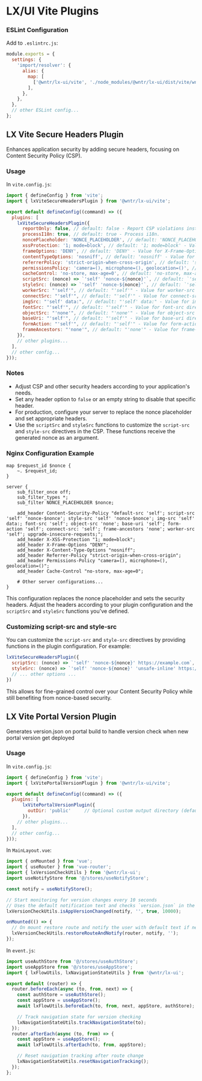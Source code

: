 # LX/UI Vite Plugins

### ESLint Configuration

Add to `.eslintrc.js`:

```js
module.exports = {
  settings: {
    'import/resolver': {
      alias: {
        map: [
          ['@wntr/lx-ui/vite', './node_modules/@wntr/lx-ui/dist/vite/wntr-lx-ui-vite.es.js'],
        ],
      },
    },
  },
  // other ESLint config...
};
```

## LX Vite Secure Headers Plugin

Enhances application security by adding secure headers, focusing on Content Security Policy (CSP).

### Usage

In `vite.config.js`:

```js
import { defineConfig } from 'vite';
import { lxViteSecureHeadersPlugin } from '@wntr/lx-ui/vite';

export default defineConfig((command) => ({
  plugins: [
    lxViteSecureHeadersPlugin({
      reportOnly: false, // default: false - Report CSP violations instead of blocking them.
      processI18n: true, // default: true - Process i18n.
      noncePlaceholder: 'NONCE_PLACEHOLDER', // default: 'NONCE_PLACEHOLDER' - Placeholder for nonce in HTML.
      xssProtection: '1; mode=block', // default: '1; mode=block' - Value for X-XSS-Protection header.
      frameOptions: 'DENY', // default: 'DENY' - Value for X-Frame-Options header.
      contentTypeOptions: 'nosniff', // default: 'nosniff' - Value for X-Content-Type-Options header.
      referrerPolicy: 'strict-origin-when-cross-origin', // default: 'strict-origin-when-cross-origin' - Value for Referrer-Policy header.
      permissionsPolicy: 'camera=(), microphone=(), geolocation=()', // default: 'camera=(), microphone=(), geolocation()' - Value for Permissions-Policy header.
      cacheControl: 'no-store, max-age=0', // default: 'no-store, max-age=0' - Value for Cache-Control header.
      scriptSrc: (nonce) => `'self' 'nonce-${nonce}'`, // default: `'self' 'nonce-${nonce}'` - Function to generate script-src directive in CSP
      styleSrc: (nonce) => `'self' 'nonce-${nonce}'`, // default: `'self' 'nonce-${nonce}'` - Function to generate style-src directive in CSP
      workerSrc: "'self'", // default: "'self'" - Value for worker-src directive in CSP.
      connectSrc: "'self'", // default: "'self'" - Value for connect-src directive in CSP.
      imgSrc: "'self' data:", // default: "'self' data:" - Value for img-src directive in CSP.
      fontSrc: "'self'", // default: "'self'" - Value for font-src directive in CSP.
      objectSrc: "'none'", // default: "'none'" - Value for object-src directive in CSP.
      baseUri: "'self'", // default: "'self'" - Value for base-uri directive in CSP.
      formAction: "'self'", // default: "'self'" - Value for form-action directive in CSP.
      frameAncestors: "'none'", // default: "'none'" - Value for frame-ancestors directive in CSP.
    }),
    // other plugins...
  ],
  // other config...
}));
```

### Notes

- Adjust CSP and other security headers according to your application's needs.
- Set any header option to `false` or an empty string to disable that specific header.
- For production, configure your server to replace the nonce placeholder and set appropriate headers.
- Use the `scriptSrc` and `styleSrc` functions to customize the `script-src` and `style-src` directives in the CSP. These functions receive the generated nonce as an argument.

### Nginx Configuration Example

```nginx
map $request_id $nonce {
    ~. $request_id;
}

server {
    sub_filter_once off;
    sub_filter_types *;
    sub_filter NONCE_PLACEHOLDER $nonce;

    add_header Content-Security-Policy "default-src 'self'; script-src 'self' 'nonce-$nonce'; style-src 'self' 'nonce-$nonce'; img-src 'self' data:; font-src 'self'; object-src 'none'; base-uri 'self'; form-action 'self'; connect-src: 'self'; frame-ancestors 'none'; worker-src 'self'; upgrade-insecure-requests;";
    add_header X-XSS-Protection "1; mode=block";
    add_header X-Frame-Options "DENY";
    add_header X-Content-Type-Options "nosniff";
    add_header Referrer-Policy "strict-origin-when-cross-origin";
    add_header Permissions-Policy "camera=(), microphone=(), geolocation=()";
    add_header Cache-Control "no-store, max-age=0";

    # Other server configurations...
}
```

This configuration replaces the nonce placeholder and sets the security headers. Adjust the headers according to your plugin configuration and the `scriptSrc` and `styleSrc` functions you've defined.

### Customizing script-src and style-src

You can customize the `script-src` and `style-src` directives by providing functions in the plugin configuration. For example:

```js
lxViteSecureHeadersPlugin({
  scriptSrc: (nonce) => `'self' 'nonce-${nonce}' https://example.com`,
  styleSrc: (nonce) => `'self' 'nonce-${nonce}' 'unsafe-inline' https://fonts.googleapis.com`,
  // ... other options ...
})
```

This allows for fine-grained control over your Content Security Policy while still benefiting from nonce-based security.

## LX Vite Portal Version Plugin

Generates version.json on portal build to handle version check when new portal version get deployed

### Usage

In `vite.config.js`:

```js
import { defineConfig } from 'vite';
import { lxVitePortalVersionPlugin } from '@wntr/lx-ui/vite';

export default defineConfig((command) => ({
  plugins: [
      lxVitePortalVersionPlugin({
        outDir: 'public'     // Optional custom output directory (default: uses Vite's build.outDir or 'dist')
      }),
    // other plugins...
  ],
  // other config...
}));
```

In `MainLayout.vue`:

```js
import { onMounted } from 'vue';
import { useRouter } from 'vue-router';
import { lxVersionCheckUtils } from '@wntr/lx-ui';
import useNotifyStore from '@/stores/useNotifyStore';

const notify = useNotifyStore();

// Start monitoring for version changes every 10 seconds  
// Uses the default notification text and checks `version.json` in the base path `/` 
lxVersionCheckUtils.isAppVersionChanged(notify, '', true, 10000); 

onMounted(() => {
  // On mount restore route and notify the user with default text if necessary
  lxVersionCheckUtils.restoreRouteAndNotify(router, notify, '');
});
```

In `event.js`:

```js
import useAuthStore from '@/stores/useAuthStore';
import useAppStore from '@/stores/useAppStore';
import { lxFlowUtils, lxNavigationStateUtils } from '@wntr/lx-ui';

export default (router) => {
  router.beforeEach(async (to, from, next) => {
    const authStore = useAuthStore();
    const appStore = useAppStore();
    await lxFlowUtils.beforeEach(to, from, next, appStore, authStore);

    // Track navigation state for version checking
    lxNavigationStateUtils.trackNavigationState(to);
  });
  router.afterEach(async (to, from) => {
    const appStore = useAppStore();
    await lxFlowUtils.afterEach(to, from, appStore);

    // Reset navigation tracking after route change
    lxNavigationStateUtils.resetNavigationTracking();
  });
};
```
